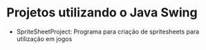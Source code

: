 # Projetos utilizando o Java Swing

* SpriteSheetProject: Programa para criação de spritesheets para utilização em jogos
